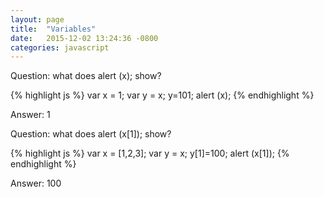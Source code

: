 ```yaml
---
layout: page
title:  "Variables"
date:   2015-12-02 13:24:36 -0800
categories: javascript
---
```



Question: what does alert (x); show?

{% highlight js %}
var x = 1;
var y = x;
y=101;
alert (x);
{% endhighlight %}

Answer: 1



Question: what does alert (x[1]); show?

{% highlight js %}
var x = [1,2,3];
var y = x;
y[1]=100;
alert (x[1]);
{% endhighlight %}

Answer: 100


